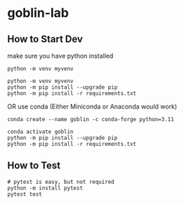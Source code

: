 # goblin-lab

## How to Start Dev

make sure you have python installed

`python -m venv myvenv`

```
python -m venv myvenv
python -m pip install --upgrade pip
python -m pip install -r requirements.txt
```

OR use conda (Either Miniconda or Anaconda would work)

`conda create --name goblin -c conda-forge python=3.11`

```
conda activate goblin
python -m pip install --upgrade pip
python -m pip install -r requirements.txt
```


## How to Test

```
# pytest is easy, but not required
python -m install pytest
pytest test
```
